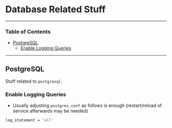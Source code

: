 # Database Related Stuff

---

### Table of Contents
- [PostgreSQL](#postgresql)
  * [Enable Logging Queries](#enable-logging-queries)

---

## PostgreSQL
Stuff related to `postgresql`.

### Enable Logging Queries
- Usually adjusting `postgres.conf` as follows is enough (restart/reload of service afterwards may be needed)

```bash
log_statement = 'all'
```
